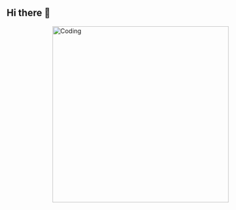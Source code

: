 ## Hi there 👋
<img align="right" alt="Coding" width="400" src="[https://tenor.com/ru/view/solo-leveling-gif-19054687](https://media1.tenor.com/m/FrOFGLdKziEAAAAd/jinwocat.gif)">
<!--
**veenorth/veenorth** is a ✨ _special_ ✨ repository because its `README.md` (this file) appears on your GitHub profile.

Here are some ideas to get you started:

- 🔭 I’m currently working on ...
- 🌱 I’m currently learning ...
- 👯 I’m looking to collaborate on ...
- 🤔 I’m looking for help with ...
- 💬 Ask me about ...
- 📫 How to reach me: ...
- 😄 Pronouns: ...
- ⚡ Fun fact: ...
-->
